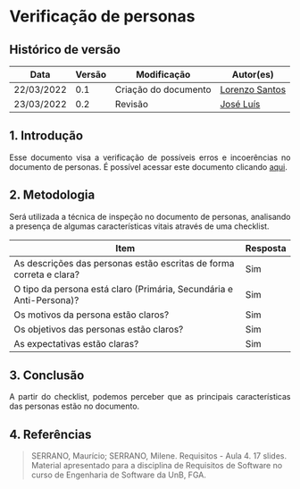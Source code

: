 # Verificação de personas

## Histórico de versão

|Data | Versão | Modificação | Autor(es)|
| -- | -- | -- | -- |
| 22/03/2022 |  0.1   | Criação do documento |  [Lorenzo Santos](https://github.com/lorenzo7377) |
| 23/03/2022 |  0.2   | Revisão |  [José Luís](https://github.com/joseluis-rt) |



## 1. Introdução
<p style="text-align: justify">
Esse documento visa a verificação de possíveis erros e incoerências no documento de personas. É possível acessar este documento clicando <a href="https://requisitos-de-software.github.io/2021.2-PontoFacil/elicitacao/personas/">aqui</a>.
</p>

## 2. Metodologia
<p style="text-align: justify">Será utilizada a técnica de inspeção no documento de personas, analisando a presença de algumas características vitais através de uma checklist.</p>

|Item | Resposta | 
| -- | -- |
| As descrições das personas estão escritas de forma correta e clara? |  Sim  | 
| O tipo da persona está claro (Primária, Secundária e Anti-Persona)? | Sim |
| Os motivos da persona estão claros? | Sim |
| Os objetivos das personas estão claros? | Sim |
| As expectativas estão claras? | Sim |

## 3. Conclusão
<p style="text-align: justify">A partir do checklist, podemos perceber que as principais características das personas estão no documento.</p>

## 4. Referências

> SERRANO, Maurício; SERRANO, Milene. Requisitos - Aula 4. 17 slides. Material apresentado para a disciplina de Requisitos de Software no curso de Engenharia de Software da UnB, FGA.
